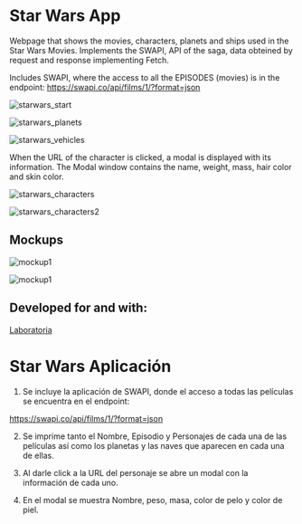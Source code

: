 # Star Wars App #

Webpage that shows the movies, characters, planets and ships used in the Star Wars Movies. Implements the SWAPI, API of the saga, data obteined by request and response implementing Fetch.

Includes SWAPI, where the access to all the EPISODES (movies) is in the endpoint: https://swapi.co/api/films/1/?format=json

![starwars_start](https://user-images.githubusercontent.com/32868919/38158399-e9457312-3450-11e8-8fa4-1a7f6c77c34d.png)

![starwars_planets](https://user-images.githubusercontent.com/32868919/38158449-d379c884-3451-11e8-9e9f-21d013865e9a.png)

![starwars_vehicles](https://user-images.githubusercontent.com/32868919/38158451-d4d30e02-3451-11e8-92d7-f912031bdde8.png)

When the URL of the character is clicked, a modal is displayed with its information. The Modal window contains the name, weight, mass, hair color and skin color.

![starwars_characters](https://user-images.githubusercontent.com/32868919/38158452-dad782ba-3451-11e8-8310-f9480b87917f.png)

![starwars_characters2](https://user-images.githubusercontent.com/32868919/38158454-dc02bf60-3451-11e8-952f-a7202fc35316.png)

## Mockups ##

![mockup1](https://user-images.githubusercontent.com/32868919/38158498-9fd2f0fe-3452-11e8-828a-d4ca4372c9c9.png)

![mockup1](https://user-images.githubusercontent.com/32868919/38158500-a21fb068-3452-11e8-840d-45089481b1ed.png)

## Developed for and with: ## 

[Laboratoria](http://laboratoria.la)

# Star Wars Aplicación #

1. Se incluye la aplicación de SWAPI, donde el acceso a todas las películas se encuentra en el endpoint:

https://swapi.co/api/films/1/?format=json

2. Se imprime tanto el Nombre, Episodio y Personajes de cada una de las películas así como los planetas y las naves que aparecen en cada una de ellas.

3. Al darle click a la URL del personaje se abre un modal con la información de cada uno.

4. En el modal se muestra Nombre, peso, masa, color de pelo y color de piel.
